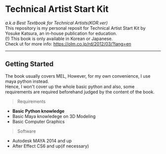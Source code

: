 Technical Artist Start Kit 
===========================
*a.k.a Best Textbook for Technical Artists(KOR.ver)*<br>
This repository is my personal reposit for Technical Artist Start Kit by Yosuke Katsura, an in-house publication for education.<br>
(!) This book is only available in Korean or Japanese.<br>
Check ut for more info: <https://olm.co.jp/rd/2012/03/?lang=en><br>

*****

Getting Started
-----------------
The book usually covers MEL, However, for my own convenience, I use maya python instead.<br>
Hence, I won't cover up the whole basic python and also, some requirements are required beforehand judged by the content of the book.<br>

> Requirements
* **Basic Python knowledge**
* Basic Maya knowledege on 3D Modeling
* Basic Computer Graphics

> Software
* Autodesk MAYA 2014 and up
* After Effect CS6 and up(if necessary)

